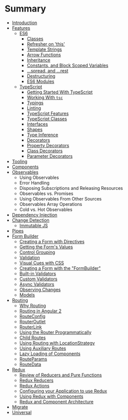 # Summary

* [Introduction](README.md)
* [Features](handout/01-features.md)
   * [ES6](handout/features/es6.md)
       * [Classes](handout/features/classes.md)
       * [Refresher on 'this'](handout/features/refresher_on_this.md)
       * [Template Strings](handout/features/template_strings.md)
       * [Arrow Functions](handout/features/arrow_functions.md)
       * [Inheritance](handout/features/inheritance.md)
       * [Constants, and Block Scoped Variables](handout/features/constants,_and_block_scoped_variables.md)
       * [...spread, and ...rest](handout/features/spread_and_rest.md)
       * [Destructuring](handout/features/destructuring.md)
       * [ES6 Modules](handout/features/es6_modules.md)
   * [TypeScript](handout/features/typescript.md)
       * [Getting Started With TypeScript](handout/features/getting_started_with_typescript.md)
       * [Working With `tsc`](handout/features/working_with_tsc.md)
       * [Typings](handout/features/typings.md)
       * [Linting](handout/features/linting.md)
       * [TypeScript Features](handout/features/typescript_features.md)
       * [TypeScript Classes](handout/features/typescript_classes.md)
       * [Interfaces](handout/features/interfaces.md)
       * [Shapes](handout/features/shapes.md)
       * [Type Inference](handout/features/type_inference.md)
       * [Decorators](handout/features/decorators.md)
       * [Property Decorators](handout/features/property_decorators.md)
       * [Class Decorators](handout/features/class_decorators.md)
       * [Parameter Decorators](handout/features/parameter_decorators.md)
* [Tooling](handout/02-tooling.md)
* [Components](handout/03-components.md)
* [Observables](handout/04-observables.md)
   * Using Observables
   * Error Handling
   * Disposing Subscriptions and Releasing Resources
   * Observables vs. Promises
   * Using Observables From Other Sources
   * Observables Array Operations
   * Cold vs. Hot Observables
* [Dependency Injection](handout/05-di.md)
* [Change Detection](handout/06-change-detection.md)
   * [Immutable JS](handout/05.1-immutablejs.md)
* [Pipes](handout/07-pipes.md)
* [Form Builder](handout/08-form-builder.md)
   * [Creating a Form with Directives](handout/forms/creating_a_form_with_directives.md)
   * [Getting the Form's Values](handout/forms/getting_the_forms_values.md)
   * [Control Grouping](handout/forms/control_grouping.md)
   * [Validation](handout/forms/validation.md)
   * [Visual Cues with CSS](handout/forms/visual_cues_with_css.md)
   * [Creating a Form with the "FormBuilder"](handout/forms/creating_a_form_with_the_formbuilder.md)
   * [Built-in Validators](handout/forms/built-in_validators.md)
   * [Custom Validators](handout/forms/custom_validators.md)
   * [Async Validators](handout/forms/async_validators.md)
   * [Observing Changes](handout/forms/observing_changes.md)
   * [Models](handout/forms/models.md)
* [Routing](handout/routing/README.md)
   * [Why Routing](handout/routing/why_routing.md)
   * [Routing in Angular 2](handout/routing/routing_in_angular_2.md)
   * [RouteConfig](handout/routing/routeconfig.md)
   * [RouterOutlet](handout/routing/routeroutlet.md)
   * [RouterLink](handout/routing/routerlink.md)
   * [Using the Router Programmatically](handout/routing/using_the_router_programmatically.md)
   * [Child Routes](handout/routing/child_routes.md)
   * [Using Routing with LocationStrategy](handout/routing/using_routing_with_locationstrategy.md)
   * [Using Auxiliary Routes](handout/routing/using_auxiliary_routes.md)
   * [Lazy Loading of Components](handout/routing/lazy_loading_of_components.md)
   * [RouteParams](handout/routing/routeparams.md)
   * [RouteData](handout/routing/routedata.md)
* [Redux](handout/redux/README.md)
   * [Review of Reducers and Pure Functions](handout/redux/review_of_reducers_and_pure_functions.md)
   * [Redux Reducers](handout/redux/redux_reducers.md)
   * [Redux Actions](handout/redux/redux_actions.md)
   * [Configuring your Application to use Redux](handout/redux/configuring_your_application_to_use_redux.md)
   * [Using Redux with Components](handout/redux/using_redux_with_components.md)
   * [Redux and Component Architecture](handout/redux/redux_and_component_architecture.md)
* [Migrate](handout/11-migrate.md)
* [Universal](handout/12-universal.md)

